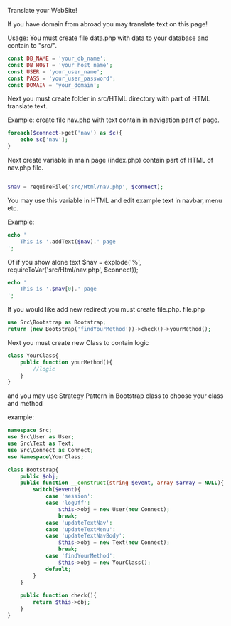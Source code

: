 Translate your WebSite! 

If you have domain from abroad you may translate text on this page! 

Usage: 
You must create file data.php with data to your database and contain to "src/".

```php
const DB_NAME = 'your_db_name';
const DB_HOST = 'your_host_name';
const USER = 'your_user_name';
const PASS = 'your_user_password';
const DOMAIN = 'your_domain';
```


Next you must create folder in src/HTML directory with part of HTML translate text.

Example: create file nav.php with text contain in navigation part of page.

```php
foreach($connect->get('nav') as $c){
    echo $c['nav'];
}
``` 

Next create variable in main page (index.php) contain part of HTML of nav.php file.

```php

$nav = requireFile('src/Html/nav.php', $connect);

```

You may use this variable in HTML and edit example text in navbar, menu etc.

Example:

```php
echo '
	This is '.addText($nav).' page
';
```


Of if you show alone text
$nav = explode('%', requireToVar('src/Html/nav.php', $connect));
```php
echo '
	This is '.$nav[0].' page
';
```

If you would like add new redirect you must create file.php.
file.php
```php
use Src\Bootstrap as Bootstrap;
return (new Bootstrap('findYourMethod'))->check()->yourMethod();
``` 

Next you must create new Class to contain logic
```php
class YourClass{
	public function yourMethod(){
		//logic
	}
}
```
and you may use Strategy Pattern in Bootstrap class to choose your class and method

example:

```php
namespace Src;
use Src\User as User;
use Src\Text as Text;
use Src\Connect as Connect;
use Namespace\YourClass;

class Bootstrap{
    public $obj;
	public function __construct(string $event, array $array = NULL){
		switch($event){
			case 'session':
			case 'logOff':
				$this->obj = new User(new Connect);
				break;
			case 'updateTextNav':
			case 'updateTextMenu':
			case 'updateTextNavBody':
			    $this->obj = new Text(new Connect);
				break;
			case 'findYourMethod':
				$this->obj = new YourClass();
			default;
		}		
	}
	
	public function check(){
	    return $this->obj;
	}
}
```